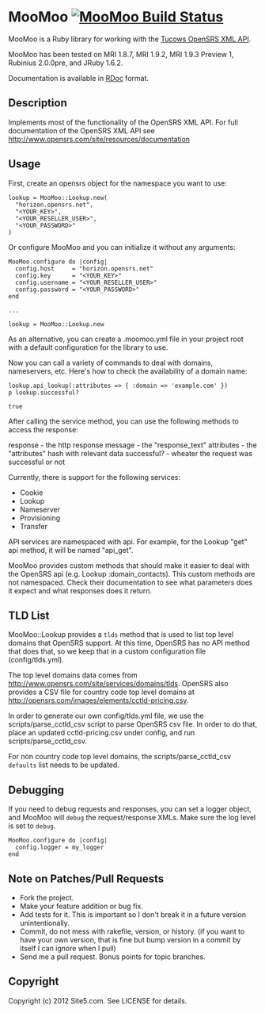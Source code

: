 MooMoo [![MooMoo Build Status][Build Icon]][Build Status]
=========================================================

MooMoo is a Ruby library for working with the [Tucows OpenSRS XML API][].

MooMoo has been tested on MRI 1.8.7, MRI 1.9.2, MRI 1.9.3 Preview 1,
Rubinius 2.0.0pre, and JRuby 1.6.2.

Documentation is available in [RDoc][] format.

[Build Status]: http://travis-ci.org/site5/moo_moo
[Build Icon]: https://secure.travis-ci.org/site5/moo_moo.png?branch=master
[Tucows OpenSRS XML API]: http://www.opensrs.com/site/resources/documentation
[RDoc]: http://rdoc.info/github/site5/moo_moo/master/frames

Description
-----------

Implements most of the functionality of the OpenSRS XML API. For full
documentation of the OpenSRS XML API see
<http://www.opensrs.com/site/resources/documentation>

Usage
-----

First, create an opensrs object for the namespace you want to use:

    lookup = MooMoo::Lookup.new(
      "horizon.opensrs.net",
      "<YOUR_KEY>",
      "<YOUR_RESELLER_USER>",
      "<YOUR_PASSWORD>"
    )

Or configure MooMoo and you can initialize it without any arguments:

    MooMoo.configure do |config|
      config.host     = "horizon.opensrs.net"
      config.key      = "<YOUR_KEY>"
      config.username = "<YOUR_RESELLER_USER>"
      config.password = "<YOUR_PASSWORD>"
    end

    ...

    lookup = MooMoo::Lookup.new

As an alternative, you can create a .moomoo.yml file in your project root with a default
configuration for the library to use.

Now you can call a variety of commands to deal with domains, nameservers, etc.
Here's how to check the availability of a domain name:

    lookup.api_lookup(:attributes => { :domain => 'example.com' })
    p lookup.successful?

    true

After calling the service method, you can use the following methods to access
the response:

  response    - the http response
  message     - the "response_text"
  attributes  - the "attributes" hash with relevant data
  successful? - wheater the request was successful or not

Currently, there is support for the following services:

  * Cookie
  * Lookup
  * Nameserver
  * Provisioning
  * Transfer

API services are namespaced with api. For example, for the Lookup "get" api method,
it will be named "api_get".

MooMoo provides custom methods that should make it easier to deal with the OpenSRS
api (e.g. Lookup :domain_contacts). This custom methods are not namespaced.
Check their documentation to see what parameters does it expect and what responses
does it return.

TLD List
--------

MooMoo::Lookup provides a `tlds` method that is used to list top level domains
that OpenSRS support. At this time, OpenSRS has no API method that does that,
so we keep that in a custom configuration file (config/tlds.yml).

The top level domains data comes from http://www.opensrs.com/site/services/domains/tlds.
OpenSRS also provides a CSV file for country code top level domains at
http://opensrs.com/images/elements/cctld-pricing.csv.

In order to generate our own config/tlds.yml file, we use the scripts/parse_cctld_csv
script to parse OpenSRS csv file. In order to do that, place an updated cctld-pricing.csv
under config, and run scripts/parse_cctld_csv.

For non country code top level domains, the scripts/parse_cctld_csv `defaults`
list needs to be updated.

Debugging
---------

If you need to debug requests and responses, you can set a logger object, and
MooMoo will `debug` the request/response XMLs. Make sure the log level is set to
`debug`.

    MooMoo.configure do |config|
      config.logger = my_logger
    end

Note on Patches/Pull Requests
-----------------------------

* Fork the project.
* Make your feature addition or bug fix.
* Add tests for it. This is important so I don't break it in a
  future version unintentionally.
* Commit, do not mess with rakefile, version, or history. (if you want to have
  your own version, that is fine but bump version in a commit by itself I can
  ignore when I pull)
* Send me a pull request. Bonus points for topic branches.

Copyright
---------

Copyright (c) 2012 Site5.com. See LICENSE for details.
